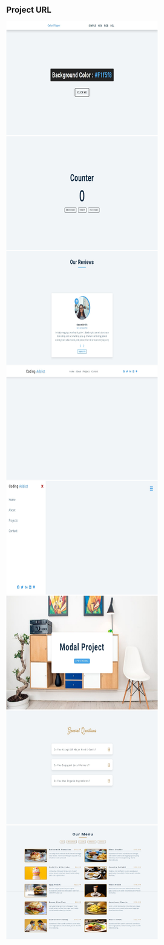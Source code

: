 ## Project URL

<a href="https://javascript-01-color-flipper.netlify.app">
  <img src="./00-design/01-color-flipper.jpeg" alt="color-flipper" width="400" height="300" ">
</a>

<a href="https://javascript-02-counter.netlify.app">
  <img src="./00-design/02-counter.jpeg" alt="counter" width="400" height="300" ">
</a>

<a href="https://javascript-03-reviews.netlify.app">
  <img src="./00-design/03-reviews.jpeg" alt="reviews" width="400" height="300" ">
</a>

<a href="https://javascript-04-navbar.netlify.app">
  <img src="./00-design/04-navbar.jpeg" alt="navbar" width="400" height="300" ">
</a>

<a href="https://javascript-05-sidebar.netlify.app">
  <img src="./00-design/05-sidebar.jpeg" alt="sidebar" width="400" height="300" ">
</a>

<a href="https://javascript-06-modal.netlify.app">
  <img src="./00-design/06-modal.jpeg" alt="modal" width="400" height="300" ">
</a>
<a href="https://javascript-07-questions.netlify.app">
  <img src="./00-design/07-questions.jpeg" alt="questions" width="400" height="300" ">
</a>
<a href="https://javascript-08-menu.netlify.app">
  <img src="./00-design/08-menu.jpeg" alt="menu" width="400" height="300" ">
</a>
